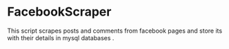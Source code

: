 # FacebookScraper
This script scrapes posts and comments from facebook pages and store its with their details in mysql databases .

